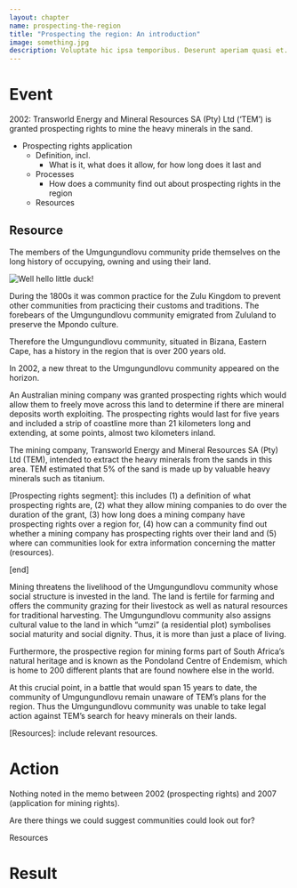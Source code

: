 ```yaml
---
layout: chapter
name: prospecting-the-region
title: "Prospecting the region: An introduction"
image: something.jpg
description: Voluptate hic ipsa temporibus. Deserunt aperiam quasi et. Sit quibusdam animi expedita enim et. Voluptatem adipisci ducimus deleniti molestiae nihil odio. Quia maiores in officia. Est itaque quis et vitae. Quaerat nostrum suscipit voluptates voluptatem et consequatur ea.
---
```

# Event
2002: Transworld Energy and Mineral Resources SA (Pty) Ltd (‘TEM’) is granted prospecting rights to mine the heavy minerals in the sand.

- Prospecting rights application
  - Definition, incl.
    - What is it, what does it allow, for how long does it last and 
  - Processes
    - How does a community find out about prospecting rights in the region
  - Resources

## Resource

The members of the Umgungundlovu community pride themselves on the long history of occupying, owning and using their land.

![Well hello little duck!](http://cdnimg.in/wp-content/uploads/2015/06/collection-of-cute-baby-duck.jpg)

During the 1800s it was common practice for the Zulu Kingdom to prevent other communities from practicing their customs and traditions. The forebears of the Umgungundlovu community emigrated from Zululand to preserve the Mpondo culture. 

Therefore the Umgungundlovu community, situated in Bizana, Eastern Cape, has a history in the region that is over 200 years old.

In 2002, a new threat to the Umgungundlovu community appeared on the horizon.

An Australian mining company was granted prospecting rights which would allow them to freely move across this land to determine if there are mineral deposits worth exploiting. The prospecting rights would last for five years and included a strip of coastline more than 21 kilometers long and extending, at some points, almost two kilometers inland.

The mining company, Transworld Energy and Mineral Resources SA (Pty) Ltd (TEM), intended to extract the heavy minerals from the sands in this area. TEM estimated that 5% of the sand is made up by valuable heavy minerals such as titanium.

[Prospecting rights segment]: this includes (1) a definition of what prospecting rights are, (2) what they allow mining companies to do over the duration of the grant, (3) how long does a mining company have prospecting rights over a region for, (4) how can a community find out whether a mining company has prospecting rights over their land and (5) where can communities look for extra information concerning the matter (resources).

[end]

Mining threatens the livelihood of the Umgungundlovu community whose social structure is invested in the land. The land is fertile for farming and offers the community grazing for their livestock as well as natural resources for traditional harvesting. The Umgungundlovu community also assigns cultural value to the land in which “umzi” (a residential plot) symbolises social maturity and social dignity. Thus, it is more than just a place of living.

Furthermore, the prospective region for mining forms part of South Africa’s natural heritage and is known as the Pondoland Centre of Endemism, which is home to 200 different plants that are found nowhere else in the world.

At this crucial point, in a battle that would span 15 years to date, the community of Umgungundlovu remain unaware of TEM’s plans for the region. Thus the Umgungundlovu community was unable to take legal action against TEM’s search for heavy minerals on their lands.

[Resources]: include relevant resources.

# Action 

Nothing noted in the memo between 2002 (prospecting rights) and 2007 (application for mining rights).

Are there things we could suggest communities could look out for?

Resources

# Result
